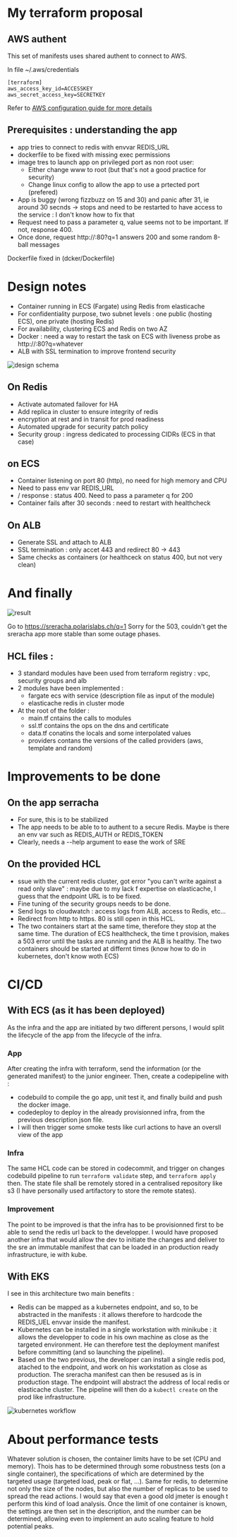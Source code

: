 # My terraform proposal #

## AWS authent ##

This set of manifests uses shared authent to connect to AWS. 

In file ~/.aws/credentials
```
[terraform]
aws_access_key_id=ACCESSKEY
aws_secret_access_key=SECRETKEY
```

Refer to [AWS configuration guide for more details](https://docs.aws.amazon.com/cli/latest/userguide/cli-multiple-profiles.html)

## Prerequisites : understanding the app

- app tries to connect to redis with envvar REDIS_URL
- dockerfile to be fixed with missing exec permissions
- image tres to launch app on privileged port as non root user: 
  - Either change www to root (but that's not a good practice for security)
  - Change linux config to allow the app to use a prtected port (prefered)
- App is buggy (wrong fizzbuzz on 15 and 30) and panic after 31, ie around 30 secnds -> stops and need to be restarted to have access to the service : I don't know how to fix that
- Request need to pass a parameter q, value seems not to be important. If not, response 400. 
- Once done, request http://:80?q=1 answers 200 and some random 8-ball messages

Dockerfile fixed in (dcker/Dockerfile) 

# Design notes

- Container running in ECS (Fargate) using Redis from elasticache
- For confidentiality purpose, two subnet levels : one public (hosting ECS), one private (hosting Redis)
- For availability, clustering ECS and Redis on two AZ
- Docker : need a way to restart the task on ECS with liveness probe as http://:80?q=whatever
- ALB with SSL termination to improve frontend security

![design schema](img/sr.png)

## On Redis

- Activate automated failover for HA
- Add replica in cluster to ensure integrity of redis
- encryption at rest and in transit for prod readiness
- Automated upgrade for security patch policy
- Security group : ingress dedicated to processing CIDRs (ECS in that case)

## on ECS

- Container listening on port 80 (http), no need for high memory and CPU
- Need to pass env var REDIS_URL
- / response : status 400. Need to pass a parameter q for 200
- Container fails after 30 seconds : need to restart with healthcheck


## On ALB
- Generate SSL and attach to ALB
- SSL termination : only accet 443 and redirect 80 -> 443
- Same checks as containers (or healthceck on status 400, but not very clean) 

# And finally  

![result](img/Capture.PNG)

Go to https://sreracha.polarislabs.ch/q=1
Sorry for the 503, couldn't get the sreracha app more stable than some outage phases. 

## HCL files : 
- 3 standard modules have been used from terraform registry : vpc, security groups and alb
- 2 modules have been implemented : 
  - fargate ecs with service (description file as input of the module)
  - elasticache redis in cluster mode
- At the root of the folder : 
  - main.tf cntains the calls to modules
  - ssl.tf contains the ops on the dns and certificate
  - data.tf conatins the locals and some interpolated values
  - providers contans the versions of the called providers (aws, template and random) 


# Improvements to be done

## On the app serracha 
- For sure, this is to be stabilized 
- The app needs to be able to to authent to a secure Redis. Maybe is there an env var such as REDIS_AUTH or REDIS_TOKEN
- Clearly, needs a --help argument to ease the work of SRE

## On the provided HCL 
- ssue with the current redis cluster, got error "you can't write against a read only slave" : maybe due to my lack f expertise on elasticache, I guess that the endpoint URL is to be fixed. 
- Fine tuning of the security groups needs to be done. 
- Send logs to cloudwatch : access logs from ALB, access to Redis, etc... 
- Redirect from http to https. 80 is still open in this HCL. 
- The two containers start at the same time, therefore they stop at the same time. The duration of ECS healthcheck, the time t provision, makes a 503 error until the tasks are running and the ALB is healthy. The two containers should be started at differnt times (know how to do in kubernetes, don't know woth ECS)

# CI/CD

## With ECS (as it has been deployed)

As the infra and the app are initiated by two different persons, I would split the lifecycle of the app from the lifecycle of the infra. 

### App

After creating the infra with terraform, send the information (or the generated manifest) to the junior engineer. Then, create a codepipeline with : 
- codebuild to compile the go app, unit test it, and finally build and push the docker image. 
- codedeploy to deploy in the already provisionned infra, from the previous description json file. 
- I will then trigger some smoke tests like curl actions to have an oversll view of the app

### Infra

The same HCL code can be stored in codecommit, and trigger on changes codebuild pipeline to run `terraform validate` step, and `terraform apply` then. 
The state file shall be remotely stored in a centralised repository like s3 (I have personally used artifactory to store the remote states). 

### Improvement

The point to be improved is that the infra has to be provisionned first to be able to send the redis url back to the developper. I would have proposed another infra that would allow the dev to initiate the changes and deliver to the sre an immutable manifest that can be loaded in an production ready infrastructure, ie with kube.  

## With EKS

I see in this architecture two main benefits : 
- Redis can be mapped  as a kubernetes endpoint, and so, to be abstracted in the manifests : it allows therefore to hardcode the REDIS_UEL envvar inside the manifest.
- Kubernetes can be installed in a single workstation with minikube : it allows the developper to code in his own machine as close as the targeted environment. He can therefore test the deployment manifest before committing (and so launching the pipeline). 
- Based on the two previous, the developer can install a single redis pod, atached to the endpoint, and work on his workstation as close as production. The sreracha manifest can then be resused as is in production stage. The endpoint will abstract the address of local redis or elasticache cluster. The pipeline will then do a `kubectl create` on the prod like infrastructure. 

![kubernetes workflow](img/kubernetes.png)

# About performance tests

Whatever solution is chosen, the container limits have to be set (CPU and memory). Thois has to be determined through some robustness tests (on a single container), the specifications of which are determined by the targeted usage (targeted load, peak or flat, ...). 
Same for redis, to determine not only the size of the nodes, but also the number of replicas to be used to spread the read actions. I would say that even a good old jmeter is enough t perform this kind of load analysis. 
Once the limit of one container is known, the settings are then set in the description, and the number can be determined, allowing even to implement an auto scaling feature to hold potential peaks. 



